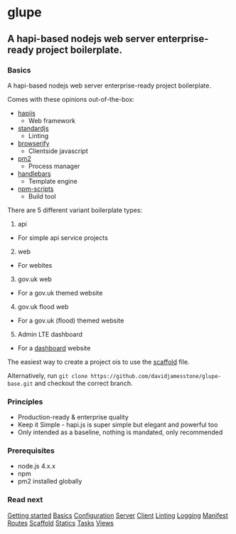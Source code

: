 # glupe

## A hapi-based nodejs web server enterprise-ready project boilerplate.

### Basics

A hapi-based nodejs web server enterprise-ready project boilerplate.

Comes with these opinions out-of-the-box:

- [hapijs](https://github.com/hapijs/hapi)
  - Web framework
- [standardjs](http://standardjs.com/)
  - Linting
- [browserify](https://github.com/substack/node-browserify)
  - Clientside javascript
- [pm2](https://github.com/Unitech/pm2)
  - Process manager
- [handlebars](http://handlebarsjs.com/)
  - Template engine
- [npm-scripts](https://docs.npmjs.com/misc/scripts)
  - Build tool

There are 5 different variant boilerplate types:

1. api
  - For simple api service projects
2. web
  - For webites
3. gov.uk web
  - For a gov.uk themed website
4. gov.uk flood web
  - For a gov.uk (flood) themed website
5. Admin LTE dashboard
  - For a [dashboard](https://almsaeedstudio.com/themes/AdminLTE/index2.html) website


The easiest way to create a project ois to use the [scaffold](scaffold.md) file. 

Alternatively, run `git clone https://github.com/davidjamesstone/glupe-base.git` and checkout the correct branch.

### Principles

- Production-ready & enterprise quality
- Keep it Simple - hapi.js is super simple but elegant and powerful too
- Only intended as a baseline, nothing is mandated, only recommended

### Prerequisites

- node.js 4.x.x
- npm
- pm2 installed globally


### Read next
[Getting started](getting-started.md)
[Basics](basics.md)
[Configuration](config.md)
[Server](server.md)
[Client](client.md)
[Linting](linting.md)
[Logging](logging.md)
[Manifest](manifest.md)
[Routes](routes.md)
[Scaffold](scaffold.md)
[Statics](statics.md)
[Tasks](tasks.md)
[Views](views.md)